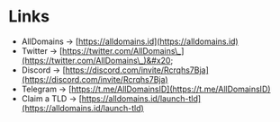 # Links

* AllDomains -> [https://alldomains.id](https://alldomains.id)
* Twitter -> [https://twitter.com/AllDomains\_](https://twitter.com/AllDomains\_)&#x20;
* Discord -> [https://discord.com/invite/Rcrqhs7Bja](https://discord.com/invite/Rcrqhs7Bja)
* Telegram -> [https://t.me/AllDomainsID](https://t.me/AllDomainsID)
* Claim a TLD -> [https://alldomains.id/launch-tld](https://alldomains.id/launch-tld)
